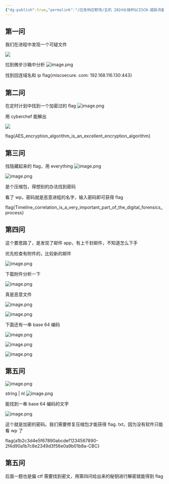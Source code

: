 ```yaml
---
{"dg-publish":true,"permalink":"/应急响应靶场/玄机 2024长城杯&CISCN-威胁流量分析-WinFT/","tags":["应急响应","靶场"]}
---
```


## 第一问

我们在进程中发现一个可疑文件

![](https://s2.loli.net/2025/05/30/fs5aO1pdtGKMYcn.png)

拉到微步沙箱中分析
![image.png](https://s2.loli.net/2025/05/30/OvKPIFwp2LHYCdf.png)

找到回连域名和 ip
flag{miscsecure. com: 192.168.116.130:443}

## 第二问
在定时计划中找到一个加密过的 flag
![image.png](https://s2.loli.net/2025/05/30/a37lONDy6KnWsbf.png)

用 cyberchef 能解出

![](https://s2.loli.net/2025/05/30/29pmS4Bz8Ggfrlw.png)

flag{AES_encryption_algorithm_is_an_excellent_encryption_algorithm}


## 第三问
找隐藏起来的 flag，用 everything
![image.png](https://s2.loli.net/2025/05/30/JAGnVYrhHtUp8XB.png)


![image.png](https://s2.loli.net/2025/05/30/IlaeNuiZyFcs6qM.png)


是个压缩包，得想别的办法找到密码

看了 wp，密码就是恶意进程的名字，输入密码即可获得 flag

flag{Timeline_correlation_is_a_very_important_part_of_the_digital_forensics_process}

## 第四问 
这个要思路了，是发现了邮件 app，有上千封邮件，不知道怎么下手

优先检查有附件的，比较新的邮件

![image.png](https://s2.loli.net/2025/05/31/JAFn6sbrOC5QWYg.png)


下载附件分析一下

![image.png](https://s2.loli.net/2025/05/31/1HLrInFmkiv4N3E.png)

真是恶意文件


![image.png](https://s2.loli.net/2025/05/31/kYJ6jdFZnxu7zim.png)



![image.png](https://s2.loli.net/2025/05/31/lO7ncTzp4EJ1ejR.png)


下面还有一串 base 64 编码

![image.png](https://s2.loli.net/2025/05/31/Ru6pvt7EVXc5BSh.png)


![image.png](https://s2.loli.net/2025/05/31/C81Zoy2cjOSiBxv.png)


![image.png](https://s2.loli.net/2025/05/31/vzwgKbut2xioTOq.png)



## 第五问
![image.png](https://s2.loli.net/2025/05/31/y4Jiap8WYqKdQ9R.png)

string | nl
![image.png](https://s2.loli.net/2025/05/31/sfDc8RuWdPUkVEg.png)

能找到一串 base 64 编码的文字

![image.png](https://s2.loli.net/2025/05/31/h2sR8JBxEMPXNnZ.png)

这个就是加密的密码。我们需要修复压缩包才能获得 flag. txt，因为没有软件只能看 wp 了

flag{a1b2c3d4e5f67890abcdef1234567890-2f4d90a1b7c8e2349d3f56e0a9b01b8a-CBC}
## 第五问
后面一题也是偏 ctf 需要找到密文，用第四问给出来的秘钥进行解密就能得到 flag